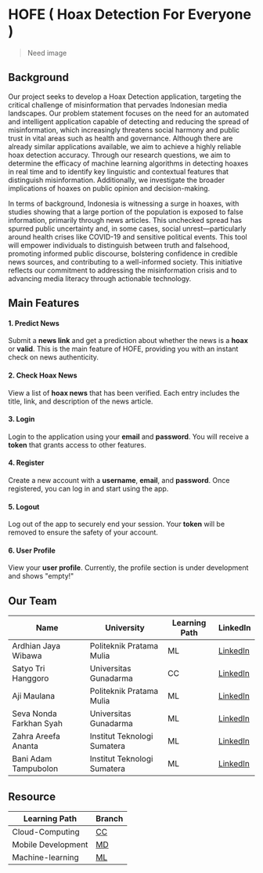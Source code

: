 # HOFE ( Hoax Detection For Everyone )

> Need image

## Background

Our project seeks to develop a Hoax Detection application, targeting the critical challenge of misinformation that pervades Indonesian media landscapes. Our problem statement focuses on the need for an automated and intelligent application capable of detecting and reducing the spread of misinformation, which increasingly threatens social harmony and public trust in vital areas such as health and governance. Although there are already similar applications available, we aim to achieve a highly reliable hoax detection accuracy. Through our research questions, we aim to determine the efficacy of machine learning algorithms in detecting hoaxes in real time and to identify key linguistic and contextual features that distinguish misinformation. Additionally, we investigate the broader implications of hoaxes on public opinion and decision-making.

In terms of background, Indonesia is witnessing a surge in hoaxes, with studies showing that a large portion of the population is exposed to false information, primarily through news articles. This unchecked spread has spurred public uncertainty and, in some cases, social unrest—particularly around health crises like COVID-19 and sensitive political events.
This tool will empower individuals to distinguish between truth and falsehood, promoting informed public discourse, bolstering confidence in credible news sources, and contributing to a well-informed society. This initiative reflects our commitment to addressing the misinformation crisis and to advancing media literacy through actionable technology.

## Main Features

#### 1. **Predict News**
Submit a **news link** and get a prediction about whether the news is a **hoax** or **valid**. This is the main feature of HOFE, providing you with an instant check on news authenticity.

#### 2. **Check Hoax News**
View a list of **hoax news** that has been verified. Each entry includes the title, link, and description of the news article.

#### 3. **Login**
Login to the application using your **email** and **password**. You will receive a **token** that grants access to other features.

#### 4. **Register**
Create a new account with a **username**, **email**, and **password**. Once registered, you can log in and start using the app.

#### 5. **Logout**
Log out of the app to securely end your session. Your **token** will be removed to ensure the safety of your account.

#### 6. **User Profile**
View your **user profile**. Currently, the profile section is under development and shows "empty!"

## Our Team

| Name                               | University                        | Learning Path | LinkedIn                         |
| ---------------------------------- | --------------------------------- | ------------- | -------------------------------- |
| Ardhian Jaya Wibawa                | Politeknik Pratama Mulia          | ML            | [LinkedIn](https://www.linkedin.com/in/ardhian-jaya/)                          |   
| Satyo Tri Hanggoro                 | Universitas Gunadarma             | CC            | [LinkedIn](https://www.linkedin.com/in/satyo-tri-hanggoro-a46a88227/)                    |
| Aji Maulana                        | Politeknik Pratama Mulia          | ML            | [LinkedIn](https://www.linkedin.com/in/aji-maulana-0bb20921b)                    |
| Seva Nonda Farkhan Syah            | Universitas Gunadarma             | ML            | [LinkedIn](https://www.linkedin.com/in/seva-nonda-farkhan-syah-0ab311247/)                    |
| Zahra Areefa Ananta                | Institut Teknologi Sumatera       | ML            | [LinkedIn](https://www.linkedin.com/in/zahra-areefa-ananta-28566124b/)                    |
| Bani Adam Tampubolon               | Institut Teknologi Sumatera       | ML            | [LinkedIn](https://www.linkedin.com/in/baniadamtampubolon)                    |


## Resource
|  Learning Path                | Branch                               |
|------------------------------ |--------|
| Cloud-Computing               | [CC](https://github.com/SatyoTri/Self-Meter/tree/Cloud-Computing) |
| Mobile Development            | [MD](https://github.com/SatyoTri/Self-Meter/tree/mobile-development) |
| Machine-learning              | [ML](https://github.com/SatyoTri/Self-Meter/tree/Machine-Learning) |
